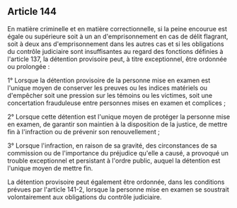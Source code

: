 Article 144
----
En matière criminelle et en matière correctionnelle, si la peine encourue est
égale ou supérieure soit à un an d'emprisonnement en cas de délit flagrant, soit
à deux ans d'emprisonnement dans les autres cas et si les obligations du
contrôle judiciaire sont insuffisantes au regard des fonctions définies à
l'article 137, la détention provisoire peut, à titre exceptionnel, être ordonnée
ou prolongée :

1° Lorsque la détention provisoire de la personne mise en examen est l'unique
moyen de conserver les preuves ou les indices matériels ou d'empêcher soit une
pression sur les témoins ou les victimes, soit une concertation frauduleuse
entre personnes mises en examen et complices ;

2° Lorsque cette détention est l'unique moyen de protéger la personne mise en
examen, de garantir son maintien à la disposition de la justice, de mettre fin à
l'infraction ou de prévenir son renouvellement ;

3° Lorsque l'infraction, en raison de sa gravité, des circonstances de sa
commission ou de l'importance du préjudice qu'elle a causé, a provoqué un
trouble exceptionnel et persistant à l'ordre public, auquel la détention est
l'unique moyen de mettre fin.

La détention provisoire peut également être ordonnée, dans les conditions
prévues par l'article 141-2, lorsque la personne mise en examen se soustrait
volontairement aux obligations du contrôle judiciaire.
